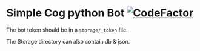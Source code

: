 # Simple Cog python Bot [![CodeFactor](https://www.codefactor.io/repository/github/sigmanificient/simplepythonbot/badge)](https://www.codefactor.io/repository/github/sigmanificient/simplepythonbot)

The bot token should be in a `storage/_token` file.

The Storage directory can also contain db & json.
